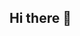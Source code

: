 ## Hi there 👋

<!--
**robertoofb/robertoofb** is a ✨ _special_ ✨ repository because its `README.md` (this file) appears on your GitHub profile.

Soy un estudiante de Ing en Software :D
-->

